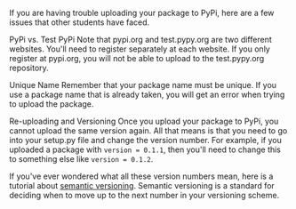 If you are having trouble uploading your package to PyPi, here are a few issues that other students have faced.

PyPi vs. Test PyPi
Note that pypi.org and test.pypy.org are two different websites. You'll need to register separately at each website. If you only register at pypi.org, you will not be able to upload to the test.pypy.org repository.

Unique Name
Remember that your package name must be unique. If you use a package name that is already taken, you will get an error when trying to upload the package.

Re-uploading and Versioning
Once you upload your package to PyPi, you cannot upload the same version again. All that means is that you need to go into your setup.py file and change the version number. For example, if you uploaded a package with `version = 0.1.1`, then you'll need to change this to something else like `version = 0.1.2`.

If you've ever wondered what all these version numbers mean, here is a tutorial about [semantic versioning](https://semver.org/). Semantic versioning is a standard for deciding when to move up to the next number in your versioning scheme.
